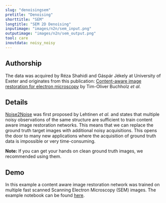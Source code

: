 ```yaml
---
slug: "denoisingsem"
pretitle: "Denoising"
shorttitle: "SEM"
longtitle: "SEM 2D Denoising"
inputimage: "images/n2n/sem_input.png"
outputimage: "images/n2n/sem_output.png"  
tool: care
inoutdata: noisy_noisy
---
```


## Authorship
The data was acquired by Réza Shahidi and Gáspár Jékely at University of Exeter and originates from this publication: [Content-aware image restoration for electron microscopy](https://books.google.de/books?hl=en&lr=&id=rn2jDwAAQBAJ&oi=fnd&pg=PA277&dq=info:41WW__W36dwJ:scholar.google.com&ots=xdqzPRk19v&sig=9sxVkiynLPCj9IhHoolchoxTT_U&redir_esc=y#v=onepage&q&f=true) by Tim-Oliver Buchholz _et al._

## Details
[Noise2Noise](https://arxiv.org/abs/1803.04189) was first proposed by Lehtinen _et al._ and states that multiple noisy observations of the same structure are sufficient to train content aware image restoration networks. This means that we can replace the ground truth target images with additional noisy acquisitions. This opens the door to many new applications where the acquisition of ground truth data is impossible or very time-consuming.

__Note:__ If you can get your hands on clean ground truth images, we recommended using them.

  
## Demo
In this example a content aware image restoration network was trained on multiple fast scanned Scanning Electron Microscopy (SEM) images. The example notebook can be found [here](https://github.com/juglab/Noise2Noise-with-CSBDeep).

